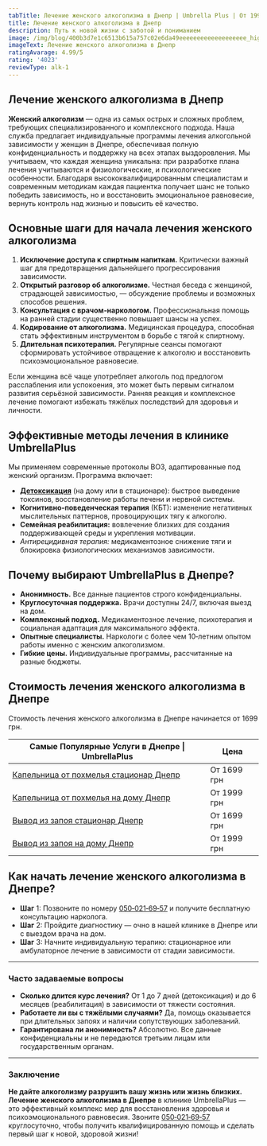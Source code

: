 ```yaml
---
tabTitle: Лечение женского алкоголизма в Днепр | Umbrella Plus | От 1999 грн
title: Лечение женского алкоголизма в Днепр
description: Путь к новой жизни с заботой и пониманием
image: /img/blog/400b3d7e1c6513b615a757c02e6da49eeeeeeeeeeeeeeeeeee_high.jpg
imageText: Лечение женского алкоголизма в Днепр
ratingAvarage: 4.99/5
rating: '4023'
reviewType: alk-1
---
```


## Лечение женского алкоголизма в Днепр

**Женский алкоголизм** — одна из самых острых и сложных проблем, требующих специализированного и комплексного подхода. Наша служба предлагает индивидуальные программы лечения алкогольной зависимости у женщин в Днепре, обеспечивая полную конфиденциальность и поддержку на всех этапах выздоровления. Мы учитываем, что каждая женщина уникальна: при разработке плана лечения учитываются и физиологические, и психологические особенности. Благодаря высококвалифицированным специалистам и современным методикам каждая пациентка получает шанс не только победить зависимость, но и восстановить эмоциональное равновесие, вернуть контроль над жизнью и повысить её качество.

## Основные шаги для начала лечения женского алкоголизма

1. **Исключение доступа к спиртным напиткам.** Критически важный шаг для предотвращения дальнейшего прогрессирования зависимости.
2. **Открытый разговор об алкоголизме.** Честная беседа с женщиной, страдающей зависимостью, — обсуждение проблемы и возможных способов решения.
3. **Консультация с врачом‑наркологом.** Профессиональная помощь на ранней стадии существенно повышает шансы на успех.
4. **Кодирование от алкоголизма.** Медицинская процедура, способная стать эффективным инструментом в борьбе с тягой к спиртному.
5. **Длительная психотерапия.** Регулярные сеансы помогают сформировать устойчивое отвращение к алкоголю и восстановить психоэмоциональное равновесие.

Если женщина всё чаще употребляет алкоголь под предлогом расслабления или успокоения, это может быть первым сигналом развития серьёзной зависимости. Ранняя реакция и комплексное лечение помогают избежать тяжёлых последствий для здоровья и личности.

## Эффективные методы лечения в клинике UmbrellaPlus

Мы применяем современные протоколы ВОЗ, адаптированные под женский организм. Программа включает:

* **[Детоксикация](https://umbrella-plus.com.ua/dnepr/kapelnica_ot_alkogola_dnepr/)** (на дому или в стационаре): быстрое выведение токсинов, восстановление работы печени и нервной системы.
* **Когнитивно‑поведенческая терапия** (КБТ): изменение негативных мыслительных паттернов, провоцирующих тягу к алкоголю.
* **Семейная реабилитация:** вовлечение близких для создания поддерживающей среды и укрепления мотивации.
* *Антирецидивная терапия:* медикаментозное снижение тяги и блокировка физиологических механизмов зависимости.

## Почему выбирают UmbrellaPlus в Днепре?

* **Анонимность.** Все данные пациентов строго конфиденциальны.
* **Круглосуточная поддержка.** Врачи доступны 24/7, включая выезд на дом.
* **Комплексный подход.** Медикаментозное лечение, психотерапия и социальная адаптация для максимального эффекта.
* **Опытные специалисты.** Наркологи с более чем 10‑летним опытом работы именно с женским алкоголизмом.
* **Гибкие цены.** Индивидуальные программы, рассчитанные на разные бюджеты.

## Стоимость лечения женского алкоголизма в Днепре

Стоимость лечения женского алкоголизма в Днепре начинается от 1699 грн.

| Самые Популярные Услуги в Днепре \| UmbrellaPlus                                                                   | Цена        |
| ------------------------------------------------------------------------------------------------------------------ | ----------- |
| [Капельница от похмелья стационар Днепр](https://umbrella-plus.com.ua/dnepr/kapelnica_ot_alkogola_dnepr/)          | От 1699 грн |
| [Капельница от похмелья на дому Днепр](https://umbrella-plus.com.ua/dnepr/kapelnica_ot_alkogola_na-domy-v-dnepre/) | От 1999 грн |
| [Вывод из запоя стационар Днепр](https://umbrella-plus.com.ua/dnepr/vivod-iz-zapoia-dnepr/)                        | От 1699 грн |
| [Вывод из запоя на дому Днепр](https://umbrella-plus.com.ua/dnepr/vivod-iz-zapoia-na-domy-dnepr/)                  | От 1999 грн |

## Как начать лечение женского алкоголизма в Днепре?

* **Шаг** 1: Позвоните по номеру [050‑021‑69‑57](tel:0500216957) и получите бесплатную консультацию нарколога.
* **Шаг** 2: Пройдите диагностику — очно в нашей клинике в Днепре или с выездом врача на дом.
* **Шаг** 3: Начните индивидуальную терапию: стационарное или амбулаторное лечение в зависимости от стадии зависимости.

***

### Часто задаваемые вопросы

* **Сколько длится курс лечения?**
  От 1 до 7 дней (детоксикация) и до 6 месяцев (реабилитация) в зависимости от тяжести состояния.
* **Работаете ли вы с тяжёлыми случаями?**
  Да, помощь оказывается при длительных запоях и наличии сопутствующих заболеваний.
* **Гарантирована ли анонимность?**
  Абсолютно. Все данные конфиденциальны и не передаются третьим лицам или государственным органам.

***

### Заключение

**Не дайте алкоголизму разрушить вашу жизнь или жизнь близких.** **Лечение женского алкоголизма в Днепре** в клинике UmbrellaPlus — это эффективный комплекс мер для восстановления здоровья и психоэмоционального равновесия. Звоните [050‑021‑69‑57](tel:0500216957) круглосуточно, чтобы получить квалифицированную помощь и сделать первый шаг к новой, здоровой жизни!
